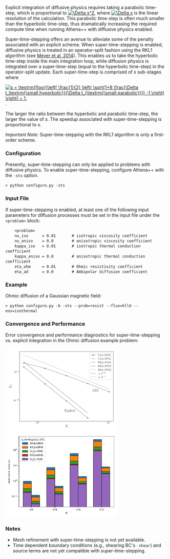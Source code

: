 Explicit integration of diffusive physics requires taking a parabolic time-step, which is proportional to <a href="https://www.codecogs.com/eqnedit.php?latex=\Delta&space;x^2" target="_blank"><img src="https://latex.codecogs.com/gif.latex?\Delta&space;x^2" title="\Delta x^2" /></a>, where <a href="https://www.codecogs.com/eqnedit.php?latex=\Delta&space;x" target="_blank"><img src="https://latex.codecogs.com/gif.latex?\Delta&space;x" title="\Delta x" /></a> is the linear resolution of the calculation.  This parabolic time-step is often much smaller than the hyperbolic time-step, thus dramatically increasing the required compute time when running Athena++ with diffusive physics enabled.  

Super-time-stepping offers an avenue to alleviate some of the penalty associated with an explicit scheme.  When super-time-stepping is enabled, diffusive physics is treated in an operator-split fashion using the RKL1 algorithm (see [Meyer et al. 2014](http://adsabs.harvard.edu/abs/2014JCoPh.257..594M)).  This enables us to take the hyperbolic time-step inside the main integration loop, while diffusion physics is integrated over a super-time-step (equal to the hyperbolic time-step) in the operator-split update.  Each super-time-step is comprised of _s_ sub-stages where 


   <a href="https://www.codecogs.com/eqnedit.php?latex=s&space;=&space;\textrm{floor}\left[&space;\frac{1}{2}&space;\left(&space;\sqrt{1&plus;8&space;\frac{\Delta&space;t_\textrm{\small&space;hyperbolic}}{\Delta&space;t_{\textrm{\small&space;parabolic}}}}&space;-1&space;\right)&space;\right]&space;&plus;&space;1." target="_blank"><img src="https://latex.codecogs.com/gif.latex?s&space;=&space;\textrm{floor}\left[&space;\frac{1}{2}&space;\left(&space;\sqrt{1&plus;8&space;\frac{\Delta&space;t_\textrm{\small&space;hyperbolic}}{\Delta&space;t_{\textrm{\small&space;parabolic}}}}&space;-1&space;\right)&space;\right]&space;&plus;&space;1." title="s = \textrm{floor}\left[ \frac{1}{2} \left( \sqrt{1+8 \frac{\Delta t_\textrm{\small hyperbolic}}{\Delta t_{\textrm{\small parabolic}}}} -1 \right) \right] + 1." /></a>.  

The larger the ratio between the hyperbolic and parabolic time-step, the larger the value of _s_.  The speedup associated with super-time-stepping is proportional to _s_.

_Important Note:_ Super-time-stepping with the RKL1 algorithm is only a first-order scheme.  

### Configuration

Presently, super-time-stepping can only be applied to problems with diffusive physics.  To enable super-time-stepping, configure Athena++ with the `-sts` option.  

    > python configure.py -sts

### Input File
If super-time-stepping is enabled, at least one of the following input parameters for diffusion processes must be set in the input file under the `<problem>` block: 
```
    <problem>
    nu_iso      = 0.01       # isotropic viscosity coefficient
    nu_aniso    = 0.0        # anisotropic viscosity coefficient
    kappa_iso   = 0.01       # isotropic thermal conduction coefficient
    kappa_aniso = 0.0        # anisotropic thermal conduction coefficient
    eta_ohm     = 0.01       # Ohmic resistivity coefficient
    eta_ad      = 0.0        # Ambipolar diffusion coefficient
```

### Example 
Ohmic diffusion of a Gaussian magnetic field:

    > python configure.py -b -sts --prob=resist --flux=hlld --eos=isothermal

### Convergence and Performance
Error convergence and performance diagnostics for super-time-stepping vs. explicit integration in the Ohmic diffusion example problem:

<img src="images/l1_res.png" width="350">
<img src="images/bar_res.png" width="350">

### Notes
* Mesh refinement with super-time-stepping is not yet available.
* Time dependent boundary conditions (e.g., shearing BC's `-shear`) and source terms are not yet compatible with super-time-stepping.